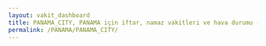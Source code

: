 ```yaml
---
layout: vakit_dashboard
title: PANAMA_CITY, PANAMA için iftar, namaz vakitleri ve hava durumu - ilçe/eyalet seç
permalink: /PANAMA/PANAMA_CITY/
---
```


<script type="text/javascript">
  var GLOBAL_COUNTRY = 'PANAMA';
  var GLOBAL_CITY = 'PANAMA_CITY';
  var GLOBAL_STATE = '';
  var lat = 72;
  var lon = 21;
</script>
